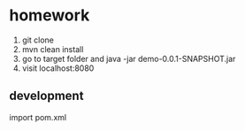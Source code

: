 # homework
1. git clone <project>
2. mvn clean install
3. go to target folder and java -jar demo-0.0.1-SNAPSHOT.jar
4. visit localhost:8080

## development
import pom.xml
